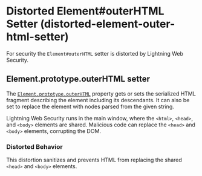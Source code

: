 # Distorted Element#outerHTML Setter (distorted-element-outer-html-setter)

For security the `Element#outerHTML` setter is distorted by Lightning Web Security.

<!-- START generated embed: @locker/distortion/src/Element/docs/outerHTML-setter.md -->
## Element.prototype.outerHTML setter

The [`Element.prototype.outerHTML`](https://developer.mozilla.org/en-US/docs/Web/API/Element/outerHTML)  property gets or sets the serialized HTML fragment describing the element including its descendants. It can also be set to replace the element with nodes parsed from the given string.

Lightning Web Security runs in the main window, where the `<html>`, `<head>`, and `<body>` elements are shared. Malicious code can replace the `<head>` and `<body>` elements, corrupting the DOM.

### Distorted Behavior

This distortion sanitizes and prevents HTML from replacing the shared `<head>` and `<body>` elements.
<!-- END generated embed, please keep comment -->
